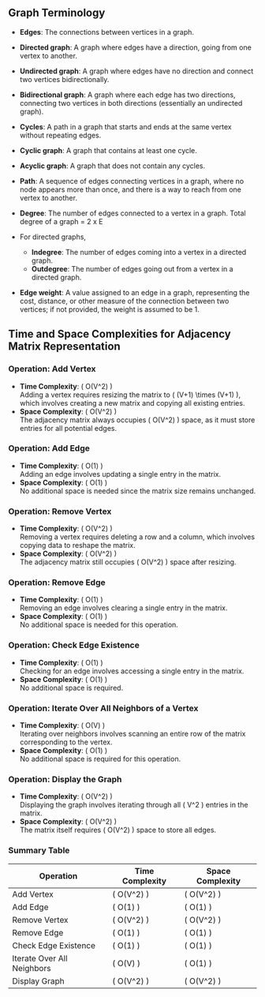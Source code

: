 ## Graph Terminology

- **Edges**: The connections between vertices in a graph.

- **Directed graph**: A graph where edges have a direction, going from one vertex to another.

- **Undirected graph**: A graph where edges have no direction and connect two vertices bidirectionally.

- **Bidirectional graph**: A graph where each edge has two directions, connecting two vertices in both directions (essentially an undirected graph).

- **Cycles**: A path in a graph that starts and ends at the same vertex without repeating edges.

- **Cyclic graph**: A graph that contains at least one cycle.

- **Acyclic graph**: A graph that does not contain any cycles.

- **Path**: A sequence of edges connecting vertices in a graph, where no node appears more than once, and there is a way to reach from one vertex to another.

- **Degree**: The number of edges connected to a vertex in a graph.
  Total degree of a graph = 2 x E

- For directed graphs,

  - **Indegree**: The number of edges coming into a vertex in a directed graph.
  - **Outdegree**: The number of edges going out from a vertex in a directed graph.

- **Edge weight**: A value assigned to an edge in a graph, representing the cost, distance, or other measure of the connection between two vertices; if not provided, the weight is assumed to be 1.

## Time and Space Complexities for Adjacency Matrix Representation

### Operation: Add Vertex

- **Time Complexity**: \( O(V^2) \)  
  Adding a vertex requires resizing the matrix to \( (V+1) \times (V+1) \), which involves creating a new matrix and copying all existing entries.
- **Space Complexity**: \( O(V^2) \)  
  The adjacency matrix always occupies \( O(V^2) \) space, as it must store entries for all potential edges.

### Operation: Add Edge

- **Time Complexity**: \( O(1) \)  
  Adding an edge involves updating a single entry in the matrix.
- **Space Complexity**: \( O(1) \)  
  No additional space is needed since the matrix size remains unchanged.

### Operation: Remove Vertex

- **Time Complexity**: \( O(V^2) \)  
  Removing a vertex requires deleting a row and a column, which involves copying data to reshape the matrix.
- **Space Complexity**: \( O(V^2) \)  
  The adjacency matrix still occupies \( O(V^2) \) space after resizing.

### Operation: Remove Edge

- **Time Complexity**: \( O(1) \)  
  Removing an edge involves clearing a single entry in the matrix.
- **Space Complexity**: \( O(1) \)  
  No additional space is needed for this operation.

### Operation: Check Edge Existence

- **Time Complexity**: \( O(1) \)  
  Checking for an edge involves accessing a single entry in the matrix.
- **Space Complexity**: \( O(1) \)  
  No additional space is required.

### Operation: Iterate Over All Neighbors of a Vertex

- **Time Complexity**: \( O(V) \)  
  Iterating over neighbors involves scanning an entire row of the matrix corresponding to the vertex.
- **Space Complexity**: \( O(1) \)  
  No additional space is required for this operation.

### Operation: Display the Graph

- **Time Complexity**: \( O(V^2) \)  
  Displaying the graph involves iterating through all \( V^2 \) entries in the matrix.
- **Space Complexity**: \( O(V^2) \)  
  The matrix itself requires \( O(V^2) \) space to store all edges.

### Summary Table

| **Operation**              | **Time Complexity** | **Space Complexity** |
| -------------------------- | ------------------- | -------------------- |
| Add Vertex                 | \( O(V^2) \)        | \( O(V^2) \)         |
| Add Edge                   | \( O(1) \)          | \( O(1) \)           |
| Remove Vertex              | \( O(V^2) \)        | \( O(V^2) \)         |
| Remove Edge                | \( O(1) \)          | \( O(1) \)           |
| Check Edge Existence       | \( O(1) \)          | \( O(1) \)           |
| Iterate Over All Neighbors | \( O(V) \)          | \( O(1) \)           |
| Display Graph              | \( O(V^2) \)        | \( O(V^2) \)         |
